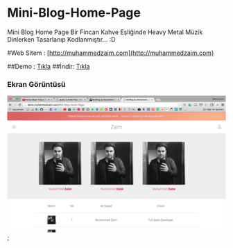 # Mini-Blog-Home-Page
Mini Blog Home Page Bir Fincan Kahve Eşliğinde Heavy Metal Müzik Dinlerken Tasarlanıp Kodlanmıştır... :D

#Web Sitem : [http://muhammedzaim.com](http://muhammedzaim.com)

##Demo : [Tıkla](http://goo.gl/4l9S87)
##İndir: [Tıkla](https://github.com/muhammedzaimtr/Mini-Blog-Home-Page/archive/master.zip)

### Ekran Görüntüsü
![Mini Blog Home Page by Muhammed Zaim](https://raw.githubusercontent.com/muhammedzaimtr/Mini-Blog-Home-Page/master/ss.png);
